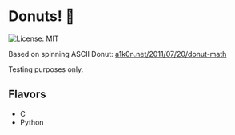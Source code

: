 # Donuts! 🍩

![License: MIT](https://img.shields.io/badge/License-MIT-blue.svg) 

Based on spinning ASCII Donut: [a1k0n.net/2011/07/20/donut-math](https://www.a1k0n.net/2011/07/20/donut-math.html)  

Testing purposes only.

## Flavors

* C
* Python
 

